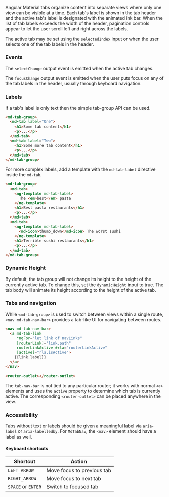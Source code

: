 Angular Material tabs organize content into separate views where only one view can be
visible at a time. Each tab's label is shown in the tab header and the active
tab's label is designated with the animated ink bar. When the list of tab labels exceeds the width
of the header, pagination controls appear to let the user scroll left and right across the labels.

The active tab may be set using the `selectedIndex` input or when the user selects one of the
tab labels in the header.

<!-- example(tabs-overview) -->

### Events

The `selectChange` output event is emitted when the active tab changes.

The `focusChange` output event is emitted when the user puts focus on any of the tab labels in
the header, usually through keyboard navigation.

### Labels

If a tab's label is only text then the simple tab-group API can be used.

```html
<md-tab-group>
  <md-tab label="One">
    <h1>Some tab content</h1>
    <p>...</p>
  </md-tab>
  <md-tab label="Two">
    <h1>Some more tab content</h1>
    <p>...</p>
  </md-tab>
</md-tab-group>
```

For more complex labels, add a template with the `md-tab-label` directive inside the `md-tab`.

```html
<md-tab-group>
  <md-tab>
    <ng-template md-tab-label>
      The <em>best</em> pasta
    </ng-template>
    <h1>Best pasta restaurants</h1>
    <p>...</p>
  </md-tab>
  <md-tab>
    <ng-template md-tab-label>
      <md-icon>thumb_down</md-icon> The worst sushi
    </ng-template>
    <h1>Terrible sushi restaurants</h1>
    <p>...</p>
  </md-tab>
</md-tab-group>
```

### Dynamic Height

By default, the tab group will not change its height to the height of the currently active tab. To
change this, set the `dynamicHeight` input to true. The tab body will animate its height according
 to the height of the active tab.

### Tabs and navigation
While `<md-tab-group>` is used to switch between views within a single route, `<nav md-tab-nav-bar>`
provides a tab-like UI for navigating between routes.
```html
<nav md-tab-nav-bar>
  <a md-tab-link
     *ngFor="let link of navLinks"
     [routerLink]="link.path"
     routerLinkActive #rla="routerLinkActive"
     [active]="rla.isActive">
    {{link.label}}
  </a>
</nav>

<router-outlet></router-outlet>
```

The `tab-nav-bar` is not tied to any particular router; it works with normal `<a>` elements and uses
the `active` property to determine which tab is currently active. The corresponding
`<router-outlet>` can be placed anywhere in the view.

### Accessibility
Tabs without text or labels should be given a meaningful label via `aria-label` or
`aria-labelledby`. For `MdTabNav`, the `<nav>` element should have a label as well.


#### Keyboard shortcuts

| Shortcut             | Action                     |
|----------------------|----------------------------|
| `LEFT_ARROW`         | Move focus to previous tab |
| `RIGHT_ARROW`        | Move focus to next tab     |
| `SPACE` or `ENTER`   | Switch to focused tab      |
